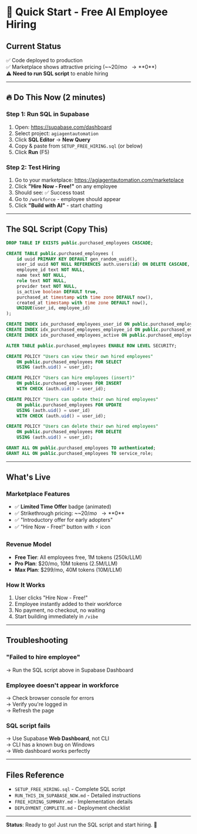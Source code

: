 # 🚀 Quick Start - Free AI Employee Hiring

## Current Status
✅ Code deployed to production  
✅ Marketplace shows attractive pricing (~~$20/mo~~ → **$0**)  
⚠️ **Need to run SQL script** to enable hiring  

---

## 🔥 Do This Now (2 minutes)

### Step 1: Run SQL in Supabase
1. Open: https://supabase.com/dashboard
2. Select project: `agiagentautomation`
3. Click **SQL Editor** → **New Query**
4. Copy & paste from `SETUP_FREE_HIRING.sql` (or below)
5. Click **Run** (F5)

### Step 2: Test Hiring
1. Go to your marketplace: https://agiagentautomation.com/marketplace
2. Click **"Hire Now - Free!"** on any employee
3. Should see: ✅ Success toast
4. Go to `/workforce` - employee should appear
5. Click **"Build with AI"** - start chatting

---

## The SQL Script (Copy This)

```sql
DROP TABLE IF EXISTS public.purchased_employees CASCADE;

CREATE TABLE public.purchased_employees (
    id uuid PRIMARY KEY DEFAULT gen_random_uuid(),
    user_id uuid NOT NULL REFERENCES auth.users(id) ON DELETE CASCADE,
    employee_id text NOT NULL,
    name text NOT NULL,
    role text NOT NULL,
    provider text NOT NULL,
    is_active boolean DEFAULT true,
    purchased_at timestamp with time zone DEFAULT now(),
    created_at timestamp with time zone DEFAULT now(),
    UNIQUE(user_id, employee_id)
);

CREATE INDEX idx_purchased_employees_user_id ON public.purchased_employees(user_id);
CREATE INDEX idx_purchased_employees_employee_id ON public.purchased_employees(employee_id);
CREATE INDEX idx_purchased_employees_active ON public.purchased_employees(is_active) WHERE is_active = true;

ALTER TABLE public.purchased_employees ENABLE ROW LEVEL SECURITY;

CREATE POLICY "Users can view their own hired employees"
    ON public.purchased_employees FOR SELECT
    USING (auth.uid() = user_id);

CREATE POLICY "Users can hire employees (insert)"
    ON public.purchased_employees FOR INSERT
    WITH CHECK (auth.uid() = user_id);

CREATE POLICY "Users can update their own hired employees"
    ON public.purchased_employees FOR UPDATE
    USING (auth.uid() = user_id)
    WITH CHECK (auth.uid() = user_id);

CREATE POLICY "Users can delete their own hired employees"
    ON public.purchased_employees FOR DELETE
    USING (auth.uid() = user_id);

GRANT ALL ON public.purchased_employees TO authenticated;
GRANT ALL ON public.purchased_employees TO service_role;
```

---

## What's Live

### Marketplace Features
- ✅ **Limited Time Offer** badge (animated)
- ✅ Strikethrough pricing: ~~$20/mo~~ → **$0**
- ✅ "Introductory offer for early adopters"
- ✅ "Hire Now - Free!" button with ⚡ icon

### Revenue Model
- **Free Tier**: All employees free, 1M tokens (250k/LLM)
- **Pro Plan**: $20/mo, 10M tokens (2.5M/LLM)
- **Max Plan**: $299/mo, 40M tokens (10M/LLM)

### How It Works
1. User clicks "Hire Now - Free!"
2. Employee instantly added to their workforce
3. No payment, no checkout, no waiting
4. Start building immediately in `/vibe`

---

## Troubleshooting

### "Failed to hire employee"
→ Run the SQL script above in Supabase Dashboard

### Employee doesn't appear in workforce
→ Check browser console for errors  
→ Verify you're logged in  
→ Refresh the page

### SQL script fails
→ Use Supabase **Web Dashboard**, not CLI  
→ CLI has a known bug on Windows  
→ Web dashboard works perfectly

---

## Files Reference

- `SETUP_FREE_HIRING.sql` - Complete SQL script
- `RUN_THIS_IN_SUPABASE_NOW.md` - Detailed instructions
- `FREE_HIRING_SUMMARY.md` - Implementation details
- `DEPLOYMENT_COMPLETE.md` - Deployment checklist

---

**Status**: Ready to go! Just run the SQL script and start hiring. 🎉


